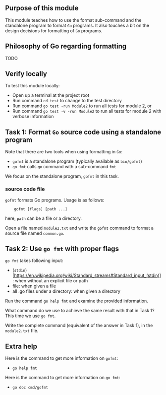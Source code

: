 ## Purpose of this module
This module teaches how to use the format sub-command and the standalone program to format `Go` programs.
It also touches a bit on the design decisions for formatting of `Go` programs.

## Philosophy of Go regarding formatting
TODO

## Verify locally
To test this module locally:

- Open up a terminal at the project root
- Run command `cd test` to change to the test directory
- Run command `go test -run Module2` to run all tests for module 2, or 
- Run command `go test -v -run Module2` to run all tests for module 2 with verbose information 

## Task 1: Format `Go` source code using a standalone program
Note that there are two tools when using formatting in `Go`:
- `gofmt` is a standalone program (typically available as `bin/gofmt`)
- `go fmt` calls `go` command with a sub-command `fmt`

We focus on the standalone program, `gofmt` in this task.

### source code file
`gofmt` formats Go programs. 
Usage is as follows:
```
    gofmt [flags] [path ...]
```
here, `path` can be a file or a directory.

Open a file named `module2.txt` and write the `gofmt` command to format a source file named `common.go`.


## Task 2: Use `go fmt` with proper flags
`go fmt` takes following input:
- (`stdin`)[https://en.wikipedia.org/wiki/Standard_streams#Standard_input_(stdin)]: when without an explicit file or path
- file: when given a file
- all .go files under a directory: when given a directory

Run the command `go help fmt` and examine the provided information.

What command do we use to achieve the same result with that in Task 1?
This time we use `go fmt`.

Write the complete command (equivalent of the answer in Task 1), in the `module2.txt` file.



## Extra help
Here is the command to get more information on `gofmt`: 
- `go help fmt`

Here is the command to get more information on `go fmt`:
- `go doc cmd/gofmt`
